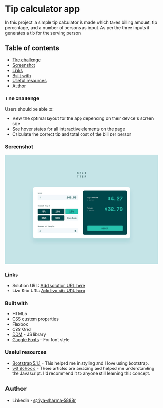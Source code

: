 # Tip calculator app

In this project, a simple tip calculator is made which takes billing amount, tip percentage, and a number of persons as input. As per the three inputs it generates a tip for the serving person.

## Table of contents

- [The challenge](#the-challenge)
- [Screenshot](#screenshot)
- [Links](#links)
- [Built with](#built-with)
- [Useful resources](#useful-resources)
- [Author](#author)

### The challenge

Users should be able to:

- View the optimal layout for the app depending on their device's screen size
- See hover states for all interactive elements on the page
- Calculate the correct tip and total cost of the bill per person

### Screenshot

![](design/desktop-design-completed.jpg)

### Links

- Solution URL: [Add solution URL here]()
- Live Site URL: [Add live site URL here]()

### Built with

- HTML5
- CSS custom properties
- Flexbox
- CSS Grid
- [DOM](https://reactjs.org/) - JS library
- [Google Fonts](https://fonts.google.com/) - For font style

### Useful resources

- [Bootstrap 5.1.1](https://getbootstrap.com/) - This helped me in styling and I love using bootstrap.
- [w3 Schools](https://www.w3schools.com/) - There articles are amazing and helped me understanding the Javascript. I'd recommend it to anyone still learning this concept.

## Author

- Linkedin - [@riya-sharma-5888r](https://www.linkedin.com/in/riya-sharma-5888r/)
